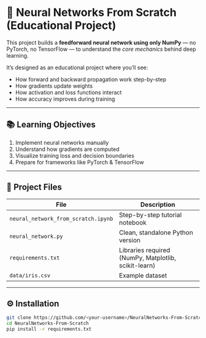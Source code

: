 # 🧠 Neural Networks From Scratch (Educational Project)

This project builds a **feedforward neural network using only NumPy** — no PyTorch, no TensorFlow — to understand the *core mechanics* behind deep learning.  

It’s designed as an educational project where you’ll see:
- How forward and backward propagation work step-by-step  
- How gradients update weights  
- How activation and loss functions interact  
- How accuracy improves during training  

---

## 📚 Learning Objectives
1. Implement neural networks manually  
2. Understand how gradients are computed  
3. Visualize training loss and decision boundaries  
4. Prepare for frameworks like PyTorch & TensorFlow  

---

## 🧩 Project Files
| File | Description |
|------|--------------|
| `neural_network_from_scratch.ipynb` | Step-by-step tutorial notebook |
| `neural_network.py` | Clean, standalone Python version |
| `requirements.txt` | Libraries required (NumPy, Matplotlib, scikit-learn) |
| `data/iris.csv` | Example dataset |

---

## ⚙️ Installation
```bash
git clone https://github.com/<your-username>/NeuralNetworks-From-Scratch.git
cd NeuralNetworks-From-Scratch
pip install -r requirements.txt
